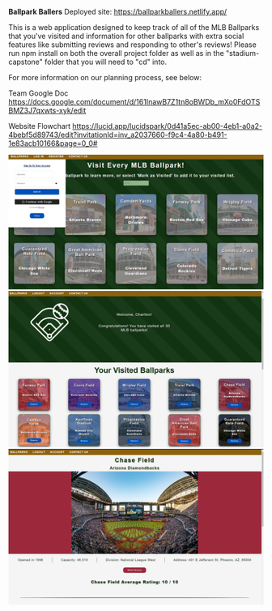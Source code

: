 **Ballpark Ballers**
Deployed site: https://ballparkballers.netlify.app/

This is a web application designed to keep track of all of the MLB Ballparks that you've visited and information for other ballparks with extra social features like submitting reviews and responding to other's reviews!
Please run npm install on both the overall project folder as well as in the "stadium-capstone" folder that you will need to "cd" into.

For more information on our planning process, see below:

Team Google Doc
https://docs.google.com/document/d/161InawB7Z1tn8oBWDb_mXo0FdOTSBMZ3J7qxwts-xyk/edit

Website Flowchart
https://lucid.app/lucidspark/0d41a5ec-ab00-4eb1-a0a2-4bebf5d89743/edit?invitationId=inv_a2037660-f9c4-4a80-b491-1e83acb10166&page=0_0#

![Screenshot-1](https://github.com/ctramel14/Stadium-capstone/blob/main/stadium-capstone/src/assets/Screenshot-1-readme.png "Screenshot-1-readme.png")
![Screenshot-2](https://github.com/ctramel14/Stadium-capstone/blob/main/stadium-capstone/src/assets/Screenshot-2-readme.png "Screenshot-2-readme.png")
![Screenshot-3](https://github.com/ctramel14/Stadium-capstone/blob/main/stadium-capstone/src/assets/Screenshot-3-readme.png "Screenshot-3-readme.png")
